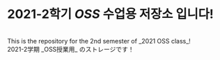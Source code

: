 # 2021-2학기 *OSS* 수업용 저장소 입니다!
<br>
This is the repository for the 2nd semester of _2021 OSS class_!
<br>
2021-2学期 _OSS授業用_ のストレージです！
